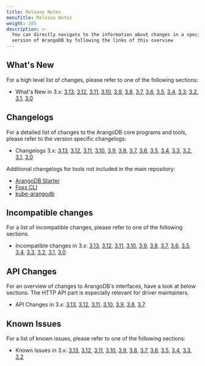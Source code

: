 ```yaml
---
title: Release Notes
menuTitle: Release Notes
weight: 285
description: >-
  You can directly navigate to the information about changes in a specific
  version of ArangoDB by following the links of this overview
---
```

## What's New

For a high level list of changes, please refer to one of the following sections:

- What's New in 3.x:
  [3.13](version-3.13/whats-new-in-3-13.md),
  [3.12](version-3.12/whats-new-in-3-12.md),
  [3.11](version-3.11/whats-new-in-3-11.md),
  [3.10](version-3.10/whats-new-in-3-10.md),
  [3.9](version-3.9/whats-new-in-3-9.md),
  [3.8](version-3.8/whats-new-in-3-8.md),
  [3.7](version-3.7/whats-new-in-3-7.md),
  [3.6](version-3.6/whats-new-in-3-6.md),
  [3.5](version-3.5/whats-new-in-3-5.md),
  [3.4](version-3.4/whats-new-in-3-4.md),
  [3.3](version-3.3/whats-new-in-3-3.md),
  [3.2](version-3.2/whats-new-in-3-2.md),
  [3.1](version-3.1/whats-new-in-3-1.md),
  [3.0](version-3.0/whats-new-in-3-0.md)

## Changelogs

For a detailed list of changes to the ArangoDB core programs and tools,
please refer to the version specific changelogs:

- Changelogs 3.x:
  [3.13](https://raw.githubusercontent.com/arangodb/arangodb/devel/CHANGELOG),
  [3.12](https://raw.githubusercontent.com/arangodb/arangodb/3.12.0/CHANGELOG),
  [3.11](https://raw.githubusercontent.com/arangodb/arangodb/3.11/CHANGELOG),
  [3.10](https://raw.githubusercontent.com/arangodb/arangodb/3.10/CHANGELOG),
  [3.9](https://raw.githubusercontent.com/arangodb/arangodb/3.9/CHANGELOG),
  [3.8](https://raw.githubusercontent.com/arangodb/arangodb/3.8/CHANGELOG),
  [3.7](https://raw.githubusercontent.com/arangodb/arangodb/3.7/CHANGELOG),
  [3.6](https://raw.githubusercontent.com/arangodb/arangodb/3.6/CHANGELOG),
  [3.5](https://raw.githubusercontent.com/arangodb/arangodb/3.5/CHANGELOG),
  [3.4](https://raw.githubusercontent.com/arangodb/arangodb/3.4/CHANGELOG),
  [3.3](https://raw.githubusercontent.com/arangodb/arangodb/3.3/CHANGELOG),
  [3.2](https://raw.githubusercontent.com/arangodb/arangodb/3.2/CHANGELOG),
  [3.1](https://raw.githubusercontent.com/arangodb/arangodb/3.1/CHANGELOG),
  [3.0](https://raw.githubusercontent.com/arangodb/arangodb/3.0/CHANGELOG)

Additional changelogs for tools not included in the main repository:

- [ArangoDB Starter](https://github.com/arangodb-helper/arangodb/blob/master/CHANGELOG.md)
- [Foxx CLI](https://github.com/arangodb/foxx-cli/blob/main/CHANGELOG.md)
- [kube-arangodb](https://github.com/arangodb/kube-arangodb/blob/master/CHANGELOG.md)

## Incompatible changes

For a list of incompatible changes, please refer to one of the following sections.

- Incompatible changes in 3.x:
  [3.13](version-3.13/incompatible-changes-in-3-13.md),
  [3.12](version-3.12/incompatible-changes-in-3-12.md),
  [3.11](version-3.11/incompatible-changes-in-3-11.md),
  [3.10](version-3.10/incompatible-changes-in-3-10.md),
  [3.9](version-3.9/incompatible-changes-in-3-9.md),
  [3.8](version-3.8/incompatible-changes-in-3-8.md),
  [3.7](version-3.7/incompatible-changes-in-3-7.md),
  [3.6](version-3.6/incompatible-changes-in-3-6.md),
  [3.5](version-3.5/incompatible-changes-in-3-5.md),
  [3.4](version-3.4/incompatible-changes-in-3-4.md),
  [3.3](version-3.3/incompatible-changes-in-3-3.md),
  [3.2](version-3.2/incompatible-changes-in-3-2.md),
  [3.1](version-3.1/incompatible-changes-in-3-1.md),
  [3.0](version-3.0/incompatible-changes-in-3-0.md)

## API Changes

For an overview of changes to ArangoDB's interfaces, have a look at below
sections. The HTTP API part is especially relevant for driver maintainers.

- API Changes in 3.x:
  [3.13](version-3.13/api-changes-in-3-13.md),
  [3.12](version-3.12/api-changes-in-3-12.md),
  [3.11](version-3.11/api-changes-in-3-11.md),
  [3.10](version-3.10/api-changes-in-3-10.md),
  [3.9](version-3.9/api-changes-in-3-9.md),
  [3.8](version-3.8/api-changes-in-3-8.md),
  [3.7](version-3.7/api-changes-in-3-7.md)

## Known Issues

For a list of known issues, please refer to one of the following sections:

- Known Issues in 3.x:
  [3.13](version-3.13/known-issues-in-3-13.md),
  [3.12](version-3.12/known-issues-in-3-12.md),
  [3.11](version-3.11/known-issues-in-3-11.md),
  [3.10](version-3.10/known-issues-in-3-10.md),
  [3.9](version-3.9/known-issues-in-3-9.md),
  [3.8](version-3.8/known-issues-in-3-8.md),
  [3.7](version-3.7/known-issues-in-3-7.md),
  [3.6](version-3.6/known-issues-in-3-6.md),
  [3.5](version-3.5/known-issues-in-3-5.md),
  [3.4](version-3.4/known-issues-in-3-4.md),
  [3.3](version-3.3/known-issues-in-3-3.md),
  [3.2](version-3.2/known-issues-in-3-2.md)
